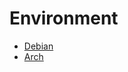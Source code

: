 # Environment

- [Debian](https://wiki.debian.org/EnvironmentVariables)
- [Arch](https://wiki.archlinux.org/index.php/Environment_variables)
